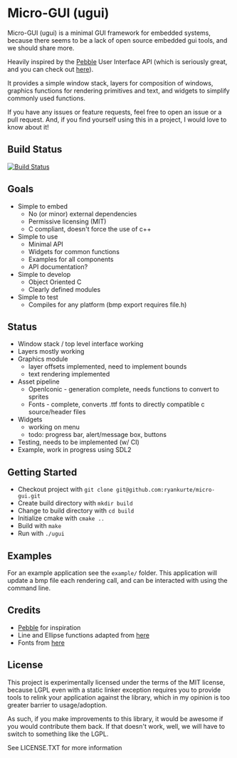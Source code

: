# Micro-GUI (ugui)

Micro-GUI (ugui) is a minimal GUI framework for embedded systems, because there seems to be a lack of open source embedded gui tools, and we should share more.

Heavily inspired by the [Pebble](https://getpebble.com) User Interface API (which is seriously great, and you can check out [here](https://developer.getpebble.com/docs/c/User_Interface/)).

It provides a simple window stack, layers for composition of windows, graphics functions for rendering primitives and text, and widgets to simplify commonly used functions.

If you have any issues or feature requests, feel free to open an issue or a pull request. And, if you find yourself using this in a project, I would love to know about it!

## Build Status
[![Build Status](https://travis-ci.org/ryankurte/micro-gui.svg)](https://travis-ci.org/ryankurte/micro-gui)

## Goals
 - Simple to embed
   - No (or minor) external dependencies
   - Permissive licensing (MIT)
   - C compliant, doesn't force the use of c++
 - Simple to use
   - Minimal API
   - Widgets for common functions
   - Examples for all components
   - API documentation?
 - Simple to develop
   - Object Oriented C
   - Clearly defined modules
 - Simple to test
   - Compiles for any platform (bmp export requires file.h)

## Status

 - Window stack / top level interface working
 - Layers mostly working
 - Graphics module 
   - layer offsets implemented, need to implement bounds
   - text rendering implemented
 - Asset pipeline
   - OpenIconic - generation complete, needs functions to convert to sprites
   - Fonts - complete, converts .ttf fonts to directly compatible c source/header files
 - Widgets
   - working on menu
   - todo: progress bar, alert/message box, buttons
 - Testing, needs to be implemented (w/ CI)
 - Example, work in progress using SDL2

## Getting Started

 - Checkout project with `git clone git@github.com:ryankurte/micro-gui.git`
 - Create build directory with `mkdir build`
 - Change to build directory with `cd build`
 - Initialize cmake with `cmake ..`
 - Build with `make`
 - Run with `./ugui`

## Examples

For an example application see the `example/` folder. This application will update a bmp file each rendering call, and can be interacted with using the command line.

## Credits

 - [Pebble](https://getpebble.com) for inspiration 
 - Line and Ellipse functions adapted from [here](https://www.opengl.org/discussion_boards/showthread.php/168761-Drawing-Line-Bresenhem-midpoint-algorithm)
 - Fonts from [here](https://github.com/dhepper/font8x8)

## License

This project is experimentally licensed under the terms of the MIT license, because LGPL even with a static linker exception requires you to provide tools to relink your application against the library, which in my opinion is too greater barrier to usage/adoption.

As such, if you make improvements to this library, it would be awesome if you would contribute them back. If that doesn't work, well, we will have to switch to something like the LGPL.

See LICENSE.TXT for more information

